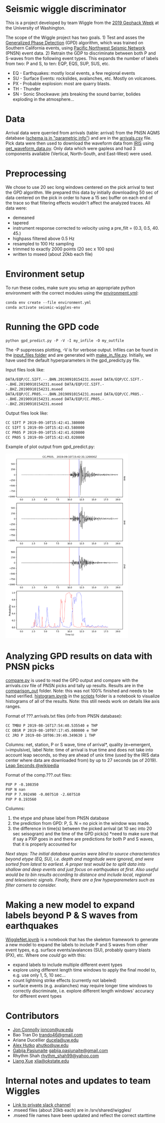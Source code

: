 # Seismic wiggle discriminator
This is a project developed by team Wiggle from the [2019 Geohack Week](https://geohackweek.github.io/) at the University of Washington. 

The scope of the Wiggle project has two goals. 1) Test and asses the [Generalized Phase Detection](https://github.com/interseismic/generalized-phase-detection) (GPD) algorithm, which was trained on Southern California events, using [Pacific Northwest Seismic Network](https://pnsn.org) (PNSN) event data. 2) Retrain the GDP to discriminate between both P and S-waves from the following event types.  This expands the number of labels from two: P and S, to ten: EQP, EQS, SUP, SUS, etc.
* EQ - Earthquakes: mostly local events, a few regional events
* SU - Surface Events: rockslides, avalanches, etc.  Mostly on volcanoes. 
* PX - Probable explosion: most are quarry blasts. 
* TH - Thunder
* SN - Sonic Shockwave: jets breaking the sound barrier, bolides exploding in the atmosphere...

# Data
Arrival data were querried from arrivals (table: arrival) from the PNSN AQMS database ([schema is in "parametric info"](http://www.ncedc.org/db/)) and are in the [arrivals.csv](https://github.com/geohackweek/ghw2019_wiggles/blob/master/arrivals.csv) file. Pick data were then used to download the waveform data from [IRIS](http://ds.iris.edu/ds) using [get_waveform_data.py](https://github.com/geohackweek/ghw2019_wiggles/blob/master/get_waveform_data.py).  Only data which were gapless and had 3 components available (Vertical, North-South, and East-West) were used.

# Preprocessing
We chose to use 20 sec long windows centered on the pick arrival to test the GPD algorithm.  We prepared this data by initially downloading 50 sec of data centered on the pick in order to have a 15 sec buffer on each end of the trace so that filtering effects wouldn't affect the analyzed traces.  All data were:
* demeaned
* tapered
* instrument response corrected to velocity using a pre_filt = (0.3, 0.5, 40. 45.)
* highpass filtered above 0.5 Hz
* resampled to 100 Hz sampling
* trimmed to exactly 2000 points (20 sec x 100 sps)
* written to mseed (about 20kb each file)

# Environment setup
To run these codes, make sure you setup an appropriate python environment with the correct modules using the [environment.yml](https://github.com/geohackweek/ghw2019_wiggles/blob/master/environment.yml):
```
conda env create --file environment.yml
conda activate seismic-wiggles-env
```
# Running the GPD code
```
python gpd_predict.py -P -V -I my_infile -O my_outfile
```
The -P suppresses plotting, -V is for verbose output.  Infiles can be found in the [input_files folder](https://github.com/geohackweek/ghw2019_wiggles/tree/master/input_files) and are generated with [make_in_file.py](https://github.com/geohackweek/ghw2019_wiggles/blob/master/make_in_file.py).  Initially, we have used the default hyperparameters in the gpd_predicty.py file.

Input files look like:
```
DATA/EQP/CC.SIFT.--.BHN.20190910154231.mseed DATA/EQP/CC.SIFT.--.BHE.20190910154231.mseed DATA/EQP/CC.SIFT.--.BHZ.20190910154231.mseed
DATA/EQP/CC.PR05.--.BHN.20190910154231.mseed DATA/EQP/CC.PR05.--.BHE.20190910154231.mseed DATA/EQP/CC.PR05.--.BHZ.20190910154231.mseed
```
Output files look like:
```
CC SIFT P 2019-09-10T15:42:41.380000
CC SIFT S 2019-09-10T15:42:43.580000
CC PR05 P 2019-09-10T15:42:41.020000
CC PR05 S 2019-09-10T15:42:43.020000
```
Example of plot output from gpd_predict.py:

<img src="https://github.com/geohackweek/ghw2019_wiggles/blob/master/example_GPD_figure.png" width=400 alt="Metric: Noise Floor" />

# Analyzing GPD results on data with PNSN picks
[compare.py](https://github.com/geohackweek/ghw2019_wiggles/blob/master/compare.py) is used to read the GPD output and compare with the arrivals.csv file of PNSN picks and tally up results.  Results are in the [comparison_out](https://github.com/geohackweek/ghw2019_wiggles/tree/master/comparison_out) folder.  Note: this was not 100% finished and needs to be hand verified.  [histogram.ipynb](https://github.com/geohackweek/ghw2019_wiggles/blob/master/scripts/histogram.ipynb) in the [scripts](https://github.com/geohackweek/ghw2019_wiggles/blob/master/scripts) folder is a notebook to visualize histograms of all of the results.  Note: this still needs work on details like axis ranges.

Format of ???.arrivals.txt files (info from PNSN database):
```
CC TMBU P 2019-08-16T17:54:40.535540 e THP
CC OBSR P 2019-08-10T07:17:45.080000 e THP
CC JRO P 2019-08-10T06:39:49.349630 i THP
```
Columns:
net, station, P or S wave, time of arrival*, quality (e=emergent, i=impulsive), label
Note: time of arrival is true time and does not take into account leap seconds, so they are ahead of unix time (used by the IRIS data center where data are downloaded from) by up to 27 seconds (as of 2019). [Leap Seconds @wikipedia](https://en.wikipedia.org/wiki/Leap_second)

Format of the comp.???.out files:
```
PXP P -0.108350
PXP N nan
PXP P 7.992490 -0.007510 -2.607510
PXP P 0.193560
```
Columns:
1) the etype and phase label from PNSN database
2) the prediction from GPD: P, S.  N = no pick in the window was made.
3) the difference in time(s) between the picked arrival (at 10 sec into 20 sec seisogram) and the time of the GPD pick(s)
*need to make sure that if say a PXP goes in and there are predictions for both P and S waves, that it is properly accounted for

*Next steps:
The initial database queries were blind to source characteristics beyond etype (EQ, SU), i.e. depth and magnitude were ignored, and were sorted from latest to earliest.  A proper test would be to split data into shallow and deep events and just focus on earthquakes at first.  Also useful would be to bin results according to distance and include local, regional and teleseismic signals.  Finally, there are a few hyperparemeters such as filter corners to consider.*

# Making a new model to expand labels beyond P & S waves from earthquakes
[WiggleNet.ipynb](https://github.com/geohackweek/ghw2019_wiggles/blob/master/WiggleNet.ipynb) is a notebook that has the skeleton framework to generate a new model to expand the labels to include P and S waves from other event types, e.g. surface events/avalances (SU), probably quarry blasts (PX), etc.
Where one *could* go with this:
* expand labels to include multiple different event types
* explore using different length time windows to apply the final model to, e.g. use only 1, 5, 10 sec...
* count lightning strike effects (currently not labeled)
* surface events (e.g. avalanches) may require longer time windows to correctly discriminate, i.e. explore different length windows' accuracy for different event types

# Contributors
* [Jon Connolly](https://github.com/joncon)  joncon@uw.edu
* Bao Tran Do  trando46@gmail.com
* Ariane Ducellier  ducela@uw.edu
* [Alex Hutko](https://github.com/alexhutko)  ahutko@uw.edu 
* [Gabija Pasiunaite](https://github.com/pasiunaite)  gabija.pasiunaite@gmail.com
* Rhythm Shah  rhythm_shah99@yahoo.com
* [Liang Xue](https://github.com/droxliang)  xlia@okstate.edu

# Internal notes and updates to team Wiggles
* [Link to private slack channel](https://app.slack.com/client/TG1K11UCV/CN75TD4V6)
* .mseed files (about 20kb each) are in /srv/shared/wiggles/
* .mseed file names have been updated and reflect the correct starttime

